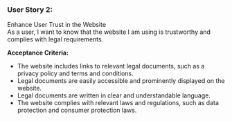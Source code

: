 ### User Story 2: 

Enhance User Trust in the Website  
As a user, I want to know that the website I am using is trustworthy and complies with legal requirements.

**Acceptance Criteria:**
- The website includes links to relevant legal documents, such as a privacy policy and terms and conditions.
- Legal documents are easily accessible and prominently displayed on the website.
- Legal documents are written in clear and understandable language.
- The website complies with relevant laws and regulations, such as data protection and consumer protection laws.